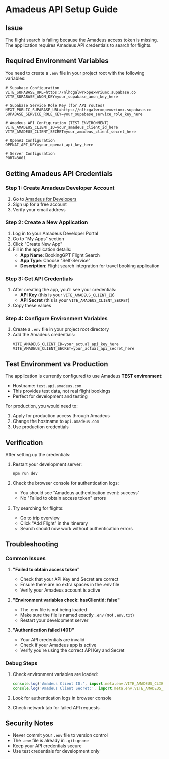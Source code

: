 # Amadeus API Setup Guide

## Issue
The flight search is failing because the Amadeus access token is missing. The application requires Amadeus API credentials to search for flights.

## Required Environment Variables

You need to create a `.env` file in your project root with the following variables:

```env
# Supabase Configuration
VITE_SUPABASE_URL=https://nlhcgalwrxopexwriumx.supabase.co
VITE_SUPABASE_ANON_KEY=your_supabase_anon_key_here

# Supabase Service Role Key (for API routes)
NEXT_PUBLIC_SUPABASE_URL=https://nlhcgalwrxopexwriumx.supabase.co
SUPABASE_SERVICE_ROLE_KEY=your_supabase_service_role_key_here

# Amadeus API Configuration (TEST ENVIRONMENT)
VITE_AMADEUS_CLIENT_ID=your_amadeus_client_id_here
VITE_AMADEUS_CLIENT_SECRET=your_amadeus_client_secret_here

# OpenAI Configuration
OPENAI_API_KEY=your_openai_api_key_here

# Server Configuration
PORT=3001
```

## Getting Amadeus API Credentials

### Step 1: Create Amadeus Developer Account
1. Go to [Amadeus for Developers](https://developers.amadeus.com/)
2. Sign up for a free account
3. Verify your email address

### Step 2: Create a New Application
1. Log in to your Amadeus Developer Portal
2. Go to "My Apps" section
3. Click "Create New App"
4. Fill in the application details:
   - **App Name**: BookingGPT Flight Search
   - **App Type**: Choose "Self-Service"
   - **Description**: Flight search integration for travel booking application

### Step 3: Get API Credentials
1. After creating the app, you'll see your credentials:
   - **API Key** (this is your `VITE_AMADEUS_CLIENT_ID`)
   - **API Secret** (this is your `VITE_AMADEUS_CLIENT_SECRET`)
2. Copy these values

### Step 4: Configure Environment Variables
1. Create a `.env` file in your project root directory
2. Add the Amadeus credentials:
   ```env
   VITE_AMADEUS_CLIENT_ID=your_actual_api_key_here
   VITE_AMADEUS_CLIENT_SECRET=your_actual_api_secret_here
   ```

## Test Environment vs Production

The application is currently configured to use Amadeus **TEST environment**:
- Hostname: `test.api.amadeus.com`
- This provides test data, not real flight bookings
- Perfect for development and testing

For production, you would need to:
1. Apply for production access through Amadeus
2. Change the hostname to `api.amadeus.com`
3. Use production credentials

## Verification

After setting up the credentials:

1. Restart your development server:
   ```bash
   npm run dev
   ```

2. Check the browser console for authentication logs:
   - You should see "Amadeus authentication event: success"
   - No "Failed to obtain access token" errors

3. Try searching for flights:
   - Go to trip overview
   - Click "Add Flight" in the itinerary
   - Search should now work without authentication errors

## Troubleshooting

### Common Issues

1. **"Failed to obtain access token"**
   - Check that your API Key and Secret are correct
   - Ensure there are no extra spaces in the .env file
   - Verify your Amadeus account is active

2. **"Environment variables check: hasClientId: false"**
   - The .env file is not being loaded
   - Make sure the file is named exactly `.env` (not `.env.txt`)
   - Restart your development server

3. **"Authentication failed (401)"**
   - Your API credentials are invalid
   - Check if your Amadeus app is active
   - Verify you're using the correct API Key and Secret

### Debug Steps

1. Check environment variables are loaded:
   ```javascript
   console.log('Amadeus Client ID:', import.meta.env.VITE_AMADEUS_CLIENT_ID);
   console.log('Amadeus Client Secret:', import.meta.env.VITE_AMADEUS_CLIENT_SECRET);
   ```

2. Look for authentication logs in browser console
3. Check network tab for failed API requests

## Security Notes

- Never commit your `.env` file to version control
- The `.env` file is already in `.gitignore`
- Keep your API credentials secure
- Use test credentials for development only 